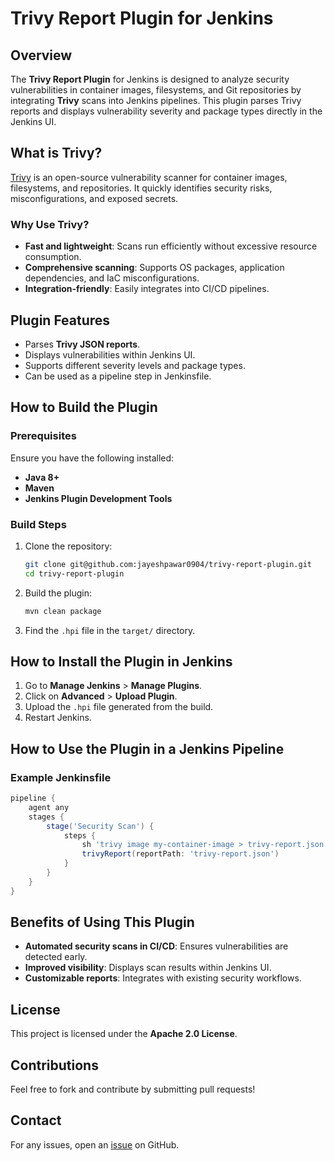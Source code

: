 # Trivy Report Plugin for Jenkins

## Overview
The **Trivy Report Plugin** for Jenkins is designed to analyze security vulnerabilities in container images, filesystems, and Git repositories by integrating **Trivy** scans into Jenkins pipelines. This plugin parses Trivy reports and displays vulnerability severity and package types directly in the Jenkins UI.

## What is Trivy?
[Trivy](https://github.com/aquasecurity/trivy) is an open-source vulnerability scanner for container images, filesystems, and repositories. It quickly identifies security risks, misconfigurations, and exposed secrets.

### Why Use Trivy?
- **Fast and lightweight**: Scans run efficiently without excessive resource consumption.
- **Comprehensive scanning**: Supports OS packages, application dependencies, and IaC misconfigurations.
- **Integration-friendly**: Easily integrates into CI/CD pipelines.

## Plugin Features
- Parses **Trivy JSON reports**.
- Displays vulnerabilities within Jenkins UI.
- Supports different severity levels and package types.
- Can be used as a pipeline step in Jenkinsfile.

## How to Build the Plugin
### Prerequisites
Ensure you have the following installed:
- **Java 8+**
- **Maven**
- **Jenkins Plugin Development Tools**

### Build Steps
1. Clone the repository:
   ```sh
   git clone git@github.com:jayeshpawar0904/trivy-report-plugin.git
   cd trivy-report-plugin
   ```
2. Build the plugin:
   ```sh
   mvn clean package
   ```
3. Find the `.hpi` file in the `target/` directory.

## How to Install the Plugin in Jenkins
1. Go to **Manage Jenkins** > **Manage Plugins**.
2. Click on **Advanced** > **Upload Plugin**.
3. Upload the `.hpi` file generated from the build.
4. Restart Jenkins.

## How to Use the Plugin in a Jenkins Pipeline
### Example Jenkinsfile
```groovy
pipeline {
    agent any
    stages {
        stage('Security Scan') {
            steps {
                sh 'trivy image my-container-image > trivy-report.json'
                trivyReport(reportPath: 'trivy-report.json')
            }
        }
    }
}
```

## Benefits of Using This Plugin
- **Automated security scans in CI/CD**: Ensures vulnerabilities are detected early.
- **Improved visibility**: Displays scan results within Jenkins UI.
- **Customizable reports**: Integrates with existing security workflows.

## License
This project is licensed under the **Apache 2.0 License**.

## Contributions
Feel free to fork and contribute by submitting pull requests!

## Contact
For any issues, open an [issue](https://github.com/jayeshpawar0904/trivy-report-plugin/issues) on GitHub.

